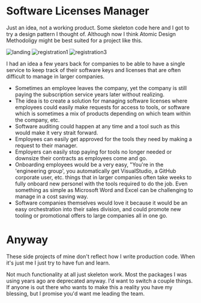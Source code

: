 # Software Licenses Manager

Just an idea, not a working product. Some skeleton code here and I got to try a design pattern I thought of. Although now I think Atomic Design Methodoligy might be best suited for a project like this.

![landing](https://user-images.githubusercontent.com/5776784/80899467-77472100-8cde-11ea-82bc-58a650770ed7.png)
![registration1](https://user-images.githubusercontent.com/5776784/80899468-78784e00-8cde-11ea-93d6-d06d35bb5be4.png)
![registration3](https://user-images.githubusercontent.com/5776784/80899470-79a97b00-8cde-11ea-875b-7643bcfe75da.png)

I had an idea a few years back for companies to be able to have a single service to keep track of their software keys and licenses that are often difficult to manage in larger companies.

 - Sometimes an employee leaves the company, yet the company is still paying the subscription service years later without realizing.
 - The idea is to create a solution for managing software licenses where employees could easily make requests for access to tools, or software which is sometimes a mix of products depending on which team within the company, etc.
  - Software auditing could happen at any time and a tool such as this would make it very strait forward.
  - Employees can easily get approved for the tools they need by making a request to their manager.
  - Employers can easily stop paying for tools no longer needed or downsize their contracts as employees come and go.
  - Onboarding employees would be a very easy, "You're in the 'engineering group', you automatically get VisualStudio, a GitHub corporate user, etc. things that in larger companies often take weeks to fully onboard new personel with the tools  required to do the job. Even something as simple as Microsoft Word and Excel can be challenging to manage in a cost saving way.
  - Software companies themselves would love it because it would be an easy orchestration into their sales division, and could promote new tooling or promotional offers to large companies all in one go.

# Anyway

These side projects of mine don't reflect how I write production code. When it's just me I just try to have fun and learn.

Not much functionality at all just skeleton work. Most the packages I was using years ago are deprecated anyway. I'd want to switch a couple things. If anyone is out there who wants to make this a reality you have my blessing, but I promise you'd want me leading the team.
